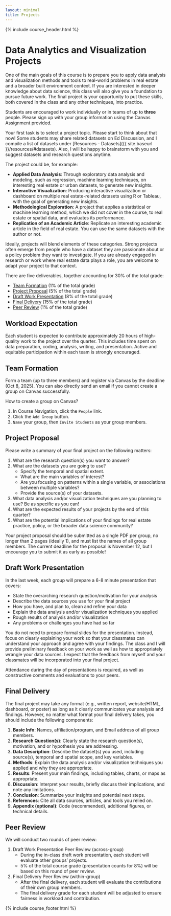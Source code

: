 ```yaml
---
layout: minimal
title: Projects
---
```


{% include course_header.html %}
# Data Analytics and Visualization Projects

One of the main goals of this course is to prepare you to apply data analysis and visualization methods and tools to real-world problems in real estate and a broader built environment context. If you are interested in deeper knowledge about data science, this class will also give you a foundation to pursue future work. The final project is your opportunity to put these skills, both covered in the class and any other techniques, into practice.

Students are encouraged to work individually or in teams of up to **three** people. Please sign up with your group information using the Canvas Assignment provided.

Your first task is to select a project topic. Please start to think about that now! Some students may share related datasets on Ed Discussion, and I compile a list of datasets under [Resources - Datasets]({{ site.baseurl }}/resources/#datasets). Also, I will be happy to brainstorm with you and suggest datasets and research questions anytime. 

The project could be, for example:

- **Applied Data Analysis**: Through exploratory data analysis and modeling, such as regression, machine learning techniques, on interesting real estate or urban datasets, to generate new insights.
- **Interactive Visualization**: Producing interactive visualization or dashboard on multiple real estate-related datasets using R or Tableau, with the goal of generating new insights.
- **Methodological Exploration**: A project that applies a statistical or machine learning method, which we did not cover in the course, to real estate or spatial data, and evaluates its performance.
- **Replication of an Academic Article**: Replicate an interesting academic article in the field of real estate. You can use the same datasets with the author or not.

Ideally, projects will blend elements of these categories. Strong projects often emerge from people who have a dataset they are passionate about or a policy problem they want to investigate. If you are already engaged in research or work where real estate data plays a role, you are welcome to adapt your project to that context.

There are five deliverables, together accounting for 30% of the total grade:

- [Team Formation](#team-formation) (1% of the total grade)
- [Project Proposal](#project-proposal) (5% of the total grade)
- [Draft Work Presentation](#draft-work-presentation) (8% of the total grade)
- [Final Delivery](#final-delivery) (15% of the total grade)
- [Peer Review](#peer-review) (1% of the total grade)

## Workload Expectation
Each student is expected to contribute approximately 20 hours of high-quality work to the project over the quarter. This includes time spent on data preparation, coding, analysis, writing, and presentation. Active and equitable participation within each team is strongly encouraged.

## Team Formation

Form a team (up to three members) and register via Canvas by the deadline (Oct 8, 2025). You can also directly send an email if you cannot create a group on Canvas successfully.

How to create a group on Canvas?

1. In Course Navigation, click the `People` link.
2. Click the `Add Group` button.
3. `Name` your group, then `Invite Students` as your group members. 

## Project Proposal

Please write a summary of your final project on the following matters:

1. What are the research question(s) you want to answer? 
2. What are the datasets you are going to use? 
    - Specify the temporal and spatial extent.
    - What are the main variables of interest?
    - Are you focusing on patterns within a single variable, or associations between multiple variables?
    - Provide the source(s) of your datasets.
3. What data analysis and/or visualization techniques are you planning to use? Be as specific as you can!
4. What are the expected results of your projects by the end of this quarter?
5. What are the potential implications of your findings for real estate practice, policy, or the broader data science community?

Your project proposal should be submitted as a single PDF per group, no longer than 2 pages (ideally 1), and must list the names of all group members. The current deadline for the proposal is November 12, but I encourage you to submit it as early as possible!

## Draft Work Presentation

In the last week, each group will prepare a 6-8 minute presentation that covers:
- State the overarching research question/motivation for your analysis
- Describe the data sources you use for your final project
- How you have, and plan to, clean and refine your data
- Explain the data analysis and/or visualization techniques you applied
- Rough results of analysis and/or visualization
- Any problems or challenges you have had so far

You do not need to prepare formal slides for the presentation. Instead, focus on clearly explaining your work so that your classmates can understand your approach and agree with your findings. The class and I will provide preliminary feedback on your work as well as how
to appropriately wrangle your data sources. I expect that the feedback from myself and your
classmates will be incorporated into your final project.

Attendance during the day of presentations is required, as well as constructive comments and evaluations to
your peers.

## Final Delivery

The final project may take any format (e.g., written report, website/HTML, dashboard, or poster) as long as it clearly communicates your analysis and findings. However, no matter what format your final delivery takes, you should include the following components:

1. **Basic Info**: Names, affiliation/program, and Email address of all group members.
1.	**Research Question(s)**: Clearly state the research question(s), motivation, and or hypothesis you are addressing.
2.	**Data Description**: Describe the dataset(s) you used, including source(s), temporal and spatial scope, and key variables.
3.	**Methods**: Explain the data analysis and/or visualization techniques you applied and why they are appropriate.
4.	**Results**: Present your main findings, including tables, charts, or maps as appropriate.
5.	**Discussion**: Interpret your results, briefly discuss their implications, and note any limitations.
6.	**Conclusion**: Summarize your insights and potential next steps.
7.	**References**: Cite all data sources, articles, and tools you relied on.
8.	**Appendix (optional)**: Code (recommended), additional figures, or technical details.



## Peer Review

We will conduct two rounds of peer review:
1. Draft Work Presentation Peer Review (across-group)
    - During the in-class draft work presentation, each student will evaluate other groups’ projects.
    - 5% of the total course grade (presentation counts for 8%) will be based on this round of peer review.
2.	Final Delivery Peer Review (within-group)
    - After the final delivery, each student will evaluate the contributions of their own group members.
    - The final delivery grade for each student will be adjusted to ensure fairness in workload and contribution.


{% include course_footer.html %}